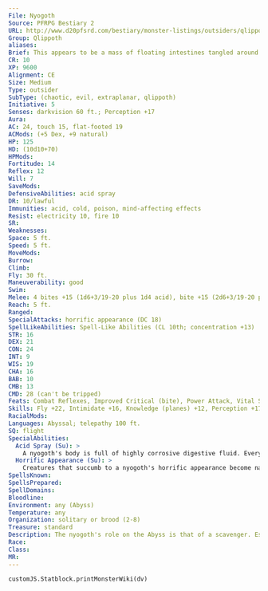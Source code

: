 ```yaml
---
File: Nyogoth
Source: PFRPG Bestiary 2
URL: http://www.d20pfsrd.com/bestiary/monster-listings/outsiders/qlippoth/qlippoth-nyogoth
Group: Qlippoth
aliases: 
Brief: This appears to be a mass of floating intestines tangled around a fanged mouth-the tips of its coils also end in toothy maws.
CR: 10
XP: 9600
Alignment: CE
Size: Medium
Type: outsider
SubType: (chaotic, evil, extraplanar, qlippoth)
Initiative: 5
Senses: darkvision 60 ft.; Perception +17
Aura: 
AC: 24, touch 15, flat-footed 19
ACMods: (+5 Dex, +9 natural)
HP: 125
HD: (10d10+70)
HPMods: 
Fortitude: 14
Reflex: 12
Will: 7
SaveMods: 
DefensiveAbilities: acid spray
DR: 10/lawful
Immunities: acid, cold, poison, mind-affecting effects
Resist: electricity 10, fire 10
SR: 
Weaknesses: 
Space: 5 ft.
Speed: 5 ft.
MoveMods: 
Burrow: 
Climb: 
Fly: 30 ft.
Maneuverability: good
Swim: 
Melee: 4 bites +15 (1d6+3/19-20 plus 1d4 acid), bite +15 (2d6+3/19-20 plus 1d4 acid)
Reach: 5 ft.
Ranged: 
SpecialAttacks: horrific appearance (DC 18)
SpellLikeAbilities: Spell-Like Abilities (CL 10th; concentration +13)   At Will-acid arrow   7/day-fear (DC 17), protection from law   1/day-acid fog, dimension door
STR: 16
DEX: 21
CON: 24
INT: 9
WIS: 19
CHA: 16
BAB: 10
CMB: 13
CMD: 28 (can't be tripped)
Feats: Combat Reflexes, Improved Critical (bite), Power Attack, Vital Strike, Weapon Finesse
Skills: Fly +22, Intimidate +16, Knowledge (planes) +12, Perception +17, Stealth +18
RacialMods: 
Languages: Abyssal; telepathy 100 ft.
SQ: flight
SpecialAbilities:
  Acid Spray (Su): >
    A nyogoth's body is full of highly corrosive digestive fluid. Every time a nyogoth is damaged by a piercing or slashing weapon, all creatures adjacent to the nyogoth take 1d6 points of acid damage (2d6 acid damage if the attack is a critical hit).
  Horrific Appearance (Su): >
    Creatures that succumb to a nyogoth's horrific appearance become nauseated for 1d8 rounds.
SpellsKnown: 
SpellsPrepared: 
SpellDomains: 
Bloodline: 
Environment: any (Abyss)
Temperature: any
Organization: solitary or brood (2-8)
Treasure: standard
Description: The nyogoth's role on the Abyss is that of a scavenger. Essentially mobile clumps of buoyant intestines, these writhing creatures squirt through the air in convulsive movements like an octopus gliding through water, and are constantly on the search for anything smaller than one of their many mouths (either the relatively small ones that pinch and gasp at the tips of their intestinal limbs or the larger gaping one at their cores). They can subsist on the waste and filth left behind by other denizens of the Abyss, but particularly enjoy feeding on still-living creatures.  Despite their seemingly lowly role in Abyssal ecosystems, the nyogoths are far from stupid beasts. Most are nearly as intelligent as the average human, and are capable of solving relatively complex problems when it comes to securing the next meal. As outsiders, nyogoths do not need to eat to survive, yet this does not exempt them from hunger-a nyogoth that goes for longer than 12 hours without a meal becomes increasingly violent and erratic. Such a "starving" nyogoth typically fights to the death when the prospect of food is available, and may even resort to self-cannibalism, drinking its own spurting digestive juices from its wounds in a nauseating display.  A typical nyogoth is 5 feet in diameter and weighs 260 pounds, although they are known to grow much larger.
Race: 
Class: 
MR: 
---
```

```dataviewjs
customJS.Statblock.printMonsterWiki(dv)
```
